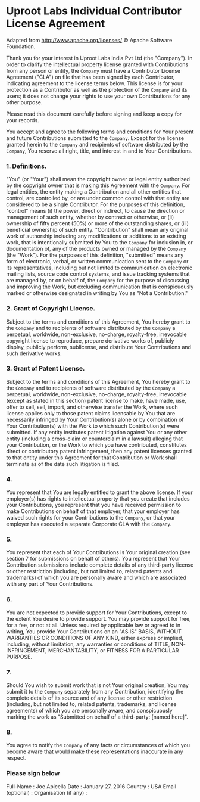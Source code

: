 # Uproot Labs Individual Contributor License Agreement

Adapted from http://www.apache.org/licenses/ © Apache Software Foundation.

Thank you for your interest in Uproot Labs India Pvt Ltd (the "Company"). In order to clarify the intellectual property
license granted with Contributions from any person or entity, the `Company` must have a Contributor License Agreement
("CLA") on file that has been signed by each Contributor, indicating agreement to the license terms below. This license
is for your protection as a Contributor as well as the protection of the `Company` and its users; it does not change
your rights to use your own Contributions for any other purpose.

Please read this document carefully before signing and keep a copy for your records.

You accept and agree to the following terms and conditions for Your present and future Contributions submitted to the
`Company`. Except for the license granted herein to the `Company` and recipients of software distributed by the
`Company`, You reserve all right, title, and interest in and to Your Contributions.

### 1. Definitions.
"You" (or "Your") shall mean the copyright owner or legal entity authorized by the copyright owner that is making this
Agreement with the `Company`. For legal entities, the entity making a Contribution and all other entities that control,
are controlled by, or are under common control with that entity are considered to be a single Contributor. For the
purposes of this definition, "control" means (i) the power, direct or indirect, to cause the direction or management of
such entity, whether by contract or otherwise, or (ii) ownership of fifty percent (50%) or more of the outstanding
shares, or (iii) beneficial ownership of such entity.  "Contribution" shall mean any original work of authorship
including any modifications or additions to an existing work, that is intentionally submitted by You to the `Company`
for inclusion in, or documentation of, any of the products owned or managed by the `Company` (the "Work"). For the
purposes of this definition, "submitted" means any form of electronic, verbal, or written communication sent to the
`Company` or its representatives, including but not limited to communication on electronic mailing lists, source code
control systems, and issue tracking systems that are managed by, or on behalf of, the `Company` for the purpose of
discussing and improving the Work, but excluding communication that is conspicuously marked or otherwise designated in
writing by You as "Not a Contribution."

### 2. Grant of Copyright License.
Subject to the terms and conditions of this Agreement, You hereby grant to the `Company` and to recipients of software
distributed by the `Company` a perpetual, worldwide, non-exclusive, no-charge, royalty-free, irrevocable copyright
license to reproduce, prepare derivative works of, publicly display, publicly perform, sublicense, and distribute Your
Contributions and such derivative works.

### 3. Grant of Patent License.
Subject to the terms and conditions of this Agreement, You hereby grant to the `Company` and to recipients of software
distributed by the `Company` a perpetual, worldwide, non-exclusive, no-charge, royalty-free, irrevocable (except as
stated in this section) patent license to make, have made, use, offer to sell, sell, import, and otherwise transfer the
Work, where such license applies only to those patent claims licensable by You that are necessarily infringed by Your
Contribution(s) alone or by combination of Your Contribution(s) with the Work to which such Contribution(s) were
submitted. If any entity institutes patent litigation against You or any other entity (including a cross-claim or
counterclaim in a lawsuit) alleging that your Contribution, or the Work to which you have contributed, constitutes
direct or contributory patent infringement, then any patent licenses granted to that entity under this Agreement for
that Contribution or Work shall terminate as of the date such litigation is filed.

### 4.
You represent that You are legally entitled to grant the above license.  If your employer(s) has rights to intellectual
property that you create that includes your Contributions, you represent that you have received permission to make
Contributions on behalf of that employer, that your employer has waived such rights for your Contributions to the
`Company`, or that your employer has executed a separate Corporate CLA with the `Company`.

### 5.
You represent that each of Your Contributions is Your original creation (see section 7 for submissions on behalf of
others). You represent that Your Contribution submissions include complete details of any third-party license or other
restriction (including, but not limited to, related patents and trademarks) of which you are personally aware and which
are associated with any part of Your Contributions.

### 6.
You are not expected to provide support for Your Contributions, except to the extent You desire to provide support. You
may provide support for free, for a fee, or not at all. Unless required by applicable law or agreed to in writing, You
provide Your Contributions on an "AS IS" BASIS, WITHOUT WARRANTIES OR CONDITIONS OF ANY KIND, either express or implied,
including, without limitation, any warranties or conditions of TITLE, NON-INFRINGEMENT, MERCHANTABILITY, or FITNESS FOR
A PARTICULAR PURPOSE.

### 7.
Should You wish to submit work that is not Your original creation, You may submit it to the `Company` separately from
any Contribution, identifying the complete details of its source and of any license or other restriction (including, but
not limited to, related patents, trademarks, and license agreements) of which you are personally aware, and
conspicuously marking the work as "Submitted on behalf of a third-party: [named here]".

### 8.
You agree to notify the `Company` of any facts or circumstances of which you become aware that would make these
representations inaccurate in any respect.


### Please sign below

Full-Name              : Joe Apicella
Date                   : January 27, 2016
Country                : USA
Email (optional)       : 
Organisation (if any)  : 
